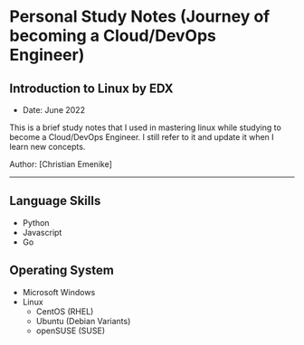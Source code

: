 # Personal Study Notes (Journey of becoming a Cloud/DevOps Engineer)

Introduction to Linux by EDX
---
- Date: June 2022

This is a brief study notes that I used in mastering linux while studying to become a Cloud/DevOps Engineer. I still refer to it and update it when I learn new concepts. 

Author: [Christian Emenike]

---

## Language Skills
* Python
* Javascript
* Go

## Operating System
* Microsoft Windows
* Linux
	- CentOS (RHEL)
	- Ubuntu (Debian Variants)
	- openSUSE (SUSE)